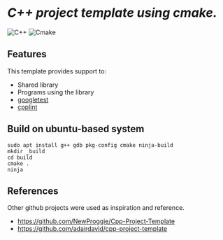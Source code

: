 # ***C++ project template using cmake.***

![C++](https://upload.wikimedia.org/wikipedia/commons/thumb/5/5b/C_plus_plus.svg/100px-C_plus_plus.svg.png) ![Cmake](https://upload.wikimedia.org/wikipedia/commons/thumb/1/13/Cmake.svg/96px-Cmake.svg.png)

## Features

This template provides support to:  

* Shared library
* Programs using the library
* [googletest](https://code.google.com/p/googletest/)
* [cpplint](https://github.com/google/styleguide/tree/gh-pages/cpplint)

## Build on ubuntu-based system

``` bashscript
sudo apt install g++ gdb pkg-config cmake ninja-build
mkdir _build
cd build
cmake .
ninja
```

## References

Other github projects were used as inspiration and reference.

* https://github.com/NewProggie/Cpp-Project-Template
* https://github.com/adairdavid/cpp-project-template
